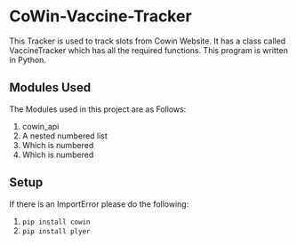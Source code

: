 # CoWin-Vaccine-Tracker
This Tracker is used to track slots from Cowin Website. It has a class called VaccineTracker which has all the required functions. This program is written in Python.

## Modules Used
The Modules used in this project are as Follows:
1. cowin_api
2. A nested numbered list
3. Which is numbered
4. Which is numbered

## Setup
If there is an ImportError please do the following:
1. `pip install cowin`
2. `pip install plyer`
